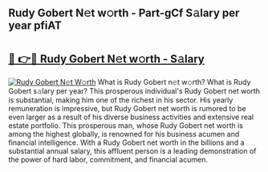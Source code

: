 ## Rudy Gobert N𝚎t w𝚘rth - Part-gCf S𝚊lary per year pfiAT

# <h2><a href="http://gc3dppd.nevu.top/?p=Rudy+Gobert">🔗 👉🔴 Rudy Gobert N𝚎t w𝚘rth - S𝚊lary</a></h2>

[![Rudy Gobert N𝚎t W𝚘rth](https://i.imgur.com/Oavwk0R.jpeg)](http://gc3dppd.nevu.top/?p=Rudy+Gobert)
What is Rudy Gobert n𝚎t w𝚘rth? What is Rudy Gobert s𝚊lary per year?
This prosperous individual's Rudy Gobert net worth is substantial, making him one of the richest in his sector. His yearly remuneration is impressive, but Rudy Gobert net worth is rumored to be even larger as a result of his diverse business activities and extensive real estate portfolio. This prosperous man, whose Rudy Gobert net worth is among the highest globally, is renowned for his business acumen and financial intelligence. With a Rudy Gobert net worth in the billions and a substantial annual salary, this affluent person is a leading demonstration of the power of hard labor, commitment, and financial acumen.
